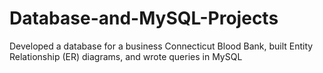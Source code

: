 # Database-and-MySQL-Projects
Developed a database for a business Connecticut Blood Bank, built Entity Relationship (ER) diagrams, and wrote queries in MySQL
